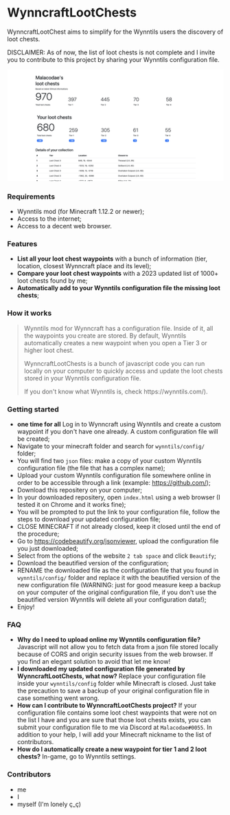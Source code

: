 # WynncraftLootChests

<p>WynncraftLootChest aims to simplify for the Wynntils users the discovery of loot chests.</p>
<p>DISCLAIMER: As of now, the list of loot chests is not complete and I invite you to contribute to this project by sharing your Wynntils configuration file.</p>

![preview image](https://github.com/Malacodae/WynncraftLootChests/blob/624ab29ccd48979632cb29bbeac37689d74b03d6/preview.png)


<h3>Requirements</h3>

- Wynntils mod (for Minecraft 1.12.2 or newer);
- Access to the internet;
- Access to a decent web browser.


<h3>Features</h3>

- **List all your loot chest waypoints** with a bunch of information (tier, location, closest Wynncraft place and its level);
- **Compare your loot chest waypoints** with a 2023 updated list of 1000+ loot chests found by me;
- **Automatically add to your Wynntils configuration file the missing loot chests**;


<h3>How it works</h3>

> <p>Wynntils mod for Wynncraft has a configuration file. Inside of it, all the waypoints you create are stored. By default, Wynntils automatically creates a new waypoint when you open a Tier 3 or higher loot chest.</p>
> <p>WynncraftLootChests is a bunch of javascript code you can run locally on your computer to quickly access and update the loot chests stored in your Wynntils configuration file.</p>
> <p>If you don't know what Wynntils is, check https://wynntils.com/).</p>


<h3>Getting started</h3>

- __one time for all__ Log in to Wynncraft using Wynntils and create a custom waypoint if you don't have one already. A custom configuration file will be created;
- Navigate to your minecraft folder and search for <code>wynntils/config/</code> folder;
- You will find two <code>json</code> files: make a copy of your custom Wynntils configuration file (the file that has a complex name);
- Upload your custom Wynntils configuration file somewhere online in order to be accessible through a link (example: https://github.com/);
- Download this repositery on your computer;
- In your downloaded repositery, open <code>index.html</code> using a web browser (I tested it on Chrome and it works fine);
- You will be prompted to put the link to your configuration file, follow the steps to download your updated configuration file;
- CLOSE MINECRAFT if not already closed, keep it closed until the end of the procedure;
- Go to https://codebeautify.org/jsonviewer, upload the configuration file you just downloaded;
- Select from the options of the website <code>2 tab space</code> and click <code>Beautify</code>;
- Download the beautified version of the configuration;
- RENAME the downloaded file as the configuration file that you found in <code>wynntils/config/</code> folder and replace it with the beautified version of the new configuration file (WARNING: just for good measure keep a backup on your computer of the original configuration file, if you don't use the beautified version Wynntils will delete all your configuration data!);
- Enjoy!


<h3>FAQ</h3>

- **Why do I need to upload online my Wynntils configuration file?** Javascript will not allow you to fetch data from a json file stored locally because of CORS and origin security issues from the web browser. If you find an elegant solution to avoid that let me know!
- **I downloaded my updated configuration file generated by WynncraftLootChests, what now?** Replace your configuration file inside your <code>wynntils/config</code> folder while Minecraft is closed. Just take the precaution to save a backup of your original configuration file in case something went wrong.
- **How can I contribute to WynncraftLootChests project?** If your configuration file contains some loot chest waypoints that were not on the list I have and you are sure that those loot chests exists, you can submit your configuration file to me via Discord at <code>Malacodae#0055</code>. In addition to your help, I will add your Minecraft nickname to the list of contributors.
- **How do I automatically create a new waypoint for tier 1 and 2 loot chests?** In-game, go to Wynntils settings.


<h3>Contributors</h3>

- me
- I
- myself (I'm lonely ç_ç)
